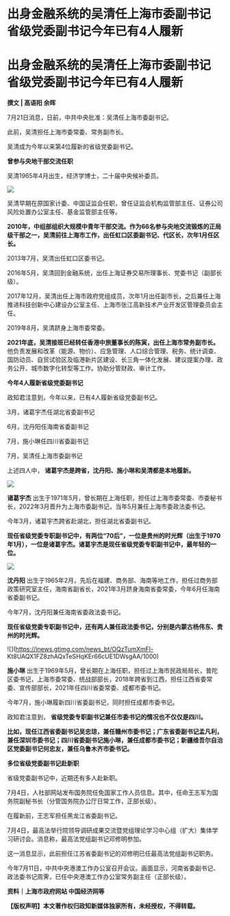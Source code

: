 # 出身金融系统的吴清任上海市委副书记 省级党委副书记今年已有4人履新

# 出身金融系统的吴清任上海市委副书记 省级党委副书记今年已有4人履新

**撰文 | 高语阳 余晖**

7月21日消息，日前，中共中央批准：吴清任上海市委副书记。

此前，吴清担任上海市委常委、常务副市长。

吴清成为今年以来第4位履新的省级党委副书记。

**曾参与央地干部交流任职**

吴清1965年4月出生，经济学博士，二十届中央候补委员。

![](https://inews.gtimg.com/news_bt/OXTrNVapnSrmHGXbYxzNLIbk_GHjTHjJON2EANMvD_7i8AA/1000)

吴清早期在原国家计委、中国证监会任职，曾任证监会机构监管部主任、证券公司风险处置办公室主任、基金监管部主任等。

**2010年，中组部组织大规模中青年干部交流。作为66名参与央地交流锻炼的正局级干部之一，吴清前往上海市工作，出任虹口区委副书记、代区长，次年1月任区长。**

2013年7月，吴清出任虹口区委书记。

2016年5月，吴清回到金融系统，出任上海证券交易所理事长、党委书记（副部长级）。

2017年12月，吴清出任上海市政府党组成员，次年1月出任副市长，之后兼任上海推进科技创新中心建设办公室主任、上海市张江高新技术产业开发区管理委员会主任。

2019年8月，吴清跻身上海市委常委。

**2021年底，吴清接班已经转任香港中旅董事长的陈寅，出任上海市常务副市长。**
他负责发展和改革（能源、物价）、应急管理、人口综合管理、税务、统计调查、国防动员、自贸试验区及临港新片区建设、长三角一体化发展、建议提案办理、政务公开、城市数字化转型等工作。协助分管财政、审计工作。

**今年4人履新省级党委副书记**

政知君注意到，今年以来，已有4人履新省级党委副书记。

3月，诸葛宇杰任湖北省委副书记

6月，沈丹阳任海南省委副书记

7月，施小琳任四川省委副书记

7月，吴清任上海市委副书记

上述四人中， **诸葛宇杰是跨省，沈丹阳、施小琳和吴清都是本地履新。**

![](https://inews.gtimg.com/news_bt/OfdkWeFv0RVr-13qr93pO9uOmA5YRudLm-Y2NXpHFmsW0AA/1000)

**诸葛宇杰**
出生于1971年5月，曾长期在上海任职，担任过上海市委常委、市委秘书长，2022年3月晋升为上海市委副书记，当年5月兼任上海市委政法委书记。

今年3月，诸葛宇杰跨省赴湖北，担任湖北省委副书记。

**现任省级党委专职副书记中，有两位“70后”，一位是贵州的时光辉（出生于1970年1月），一位是诸葛宇杰。诸葛宇杰是现任省级党委专职副书记中，最年轻的一位。**

![](https://inews.gtimg.com/news_bt/OrNBpZJngB_DF1vlzs2eGZPmF8uzFA5xPix3j9444wkMsAA/1000)

**沈丹阳**
出生于1965年2月，先后在福建、商务部、海南等地工作，担任过商务部政策研究室主任，海南省副省长，2021年3月跻身海南省委常委，今年6月任海南省委副书记。

今年7月，沈丹阳兼任海南省委政法委书记。

**现任省级党委专职副书记中，还有两人兼任政法委书记，分别是内蒙古杨伟东、贵州的时光辉。**

![](https://inews.gtimg.com/news_bt/OQzTumXmFl-
Kt8UAQX1FZ8zhAQxTeSHqKEr66cUE1DWsgAA/1000)

**施小琳**
出生于1969年5月，曾长期在上海任职，担任过上海市民政局局长，普陀区委书记，上海市委常委、统战部部长，2018年跨省到江西，担任江西省委常委、宣传部部长，2021年任四川省委常委、成都市委书记。

今年7月，施小琳履新四川省委副书记，同时担任成都市委书记。

政知君注意到， **省级党委专职副书记兼任市委书记的情况也不仅仅是四川。**

**比如，现任江西省委副书记吴忠琼，兼任赣州市委书记；广东省委副书记孟凡利，兼任深圳市委书记；四川省委副书记施小琳，兼任成都市委书记；新疆维吾尔自治区党委副书记何忠友，兼任乌鲁木齐市委书记。**

**多位省级党委副书记赴新职**

省级党委副书记中，近期还有多人赴新职。

7月4日，人社部网站发布国务院任免国家工作人员信息。其中，任命王志军为国务院副秘书长（分管国务院办公厅日常工作，正部长级）。

在履新前，王志军担任黑龙江省委副书记。

7月4日，最高法举行院领导调研成果交流暨党组理论学习中心组（扩大）集体学习研讨会。消息称，最高法党组副书记邓修明参加。

这一消息显示，此前担任江苏省委副书记的邓修明已任最高法党组副书记职务。

今年7月11日，中共中央港澳工作办公室召开会议。画面显示，河南省委副书记、政法委书记周霁，已任中央港澳工作办公室常务副主任（正部长级）。

**资料｜上海市政府网站 中国经济网等**

**【版权声明】本文著作权归政知新媒体独家所有，未经授权，不得转载。**

